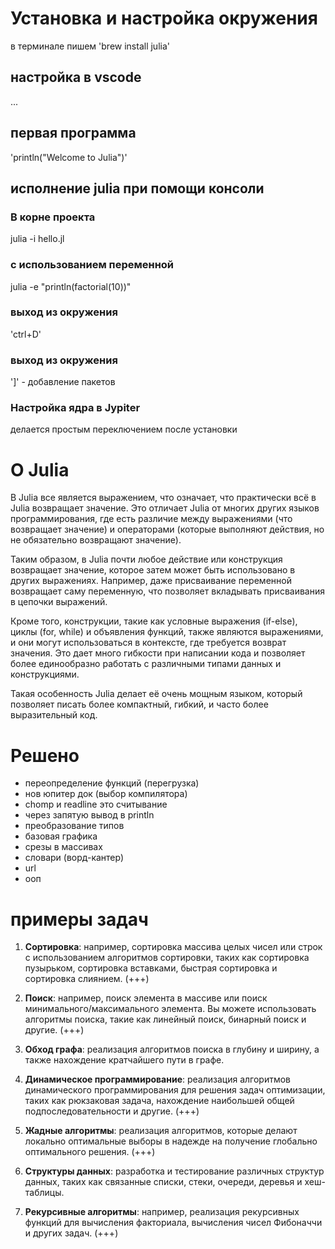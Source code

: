 # Установка и настройка окружения
в терминале пишем 'brew install julia'

## настройка в vscode
...

## первая программа
'println("Welcome to Julia")'

## исполнение julia при помощи консоли

### В корне проекта
julia -i hello.jl 

### с использованием переменной
julia -e "println(factorial(10))"

### выход из окружения
'ctrl+D'

### выход из окружения
']' - добавление пакетов

### Настройка ядра в Jypiter
делается простым переключением после установки

# О Julia

В Julia все является выражением, что означает, что практически всё в Julia возвращает значение. Это отличает Julia от многих других языков программирования, где есть различие между выражениями (что возвращает значение) и операторами (которые выполняют действия, но не обязательно возвращают значение).

Таким образом, в Julia почти любое действие или конструкция возвращает значение, которое затем может быть использовано в других выражениях. Например, даже присваивание переменной возвращает саму переменную, что позволяет вкладывать присваивания в цепочки выражений.

Кроме того, конструкции, такие как условные выражения (if-else), циклы (for, while) и объявления функций, также являются выражениями, и они могут использоваться в контексте, где требуется возврат значения. Это дает много гибкости при написании кода и позволяет более единообразно работать с различными типами данных и конструкциями.

Такая особенность Julia делает её очень мощным языком, который позволяет писать более компактный, гибкий, и часто более выразительный код.

# Решено
+ переопределение функций (перегрузка)
+ нов юпитер док (выбор компилятора)
+ chomp и readline это считывание
+ через запятую вывод в println
+ преобразование типов
+ базовая графика
+ срезы в массивах
+ словари (ворд-кантер)
+ url
+ ооп

# примеры задач
1. **Сортировка**: например, сортировка массива целых чисел или строк с использованием алгоритмов сортировки, таких как сортировка пузырьком, сортировка вставками, быстрая сортировка и сортировка слиянием. (+++)

2. **Поиск**: например, поиск элемента в массиве или поиск минимального/максимального элемента. Вы можете использовать алгоритмы поиска, такие как линейный поиск, бинарный поиск и другие. (+++)

3. **Обход графа**: реализация алгоритмов поиска в глубину и ширину, а также нахождение кратчайшего пути в графе.

4. **Динамическое программирование**: реализация алгоритмов динамического программирования для решения задач оптимизации, таких как рюкзаковая задача, нахождение наибольшей общей подпоследовательности и другие. (+++)

5. **Жадные алгоритмы**: реализация алгоритмов, которые делают локально оптимальные выборы в надежде на получение глобально оптимального решения. (+++)

6. **Структуры данных**: разработка и тестирование различных структур данных, таких как связанные списки, стеки, очереди, деревья и хеш-таблицы.

7. **Рекурсивные алгоритмы**: например, реализация рекурсивных функций для вычисления факториала, вычисления чисел Фибоначчи и других задач. (+++)